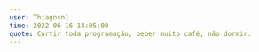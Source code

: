 ```yaml
---
user: Thiagosn1
time: 2022-06-16 14:05:00
quote: Curtir toda programação, beber muito café, não dormir.
---
```

